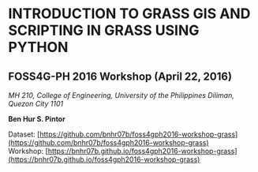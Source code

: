 # INTRODUCTION TO GRASS GIS AND SCRIPTING IN GRASS USING PYTHON  
## FOSS4G-PH 2016 Workshop (April 22, 2016)  
_MH 210, College of Engineering, University of the Philippines Diliman, Quezon City 1101_   

__Ben Hur S. Pintor__  

Dataset: [https://github.com/bnhr07b/foss4gph2016-workshop-grass](https://github.com/bnhr07b/foss4gph2016-workshop-grass)  
Workshop: [https://bnhr07b.github.io/foss4gph2016-workshop-grass](https://bnhr07b.github.io/foss4gph2016-workshop-grass)
